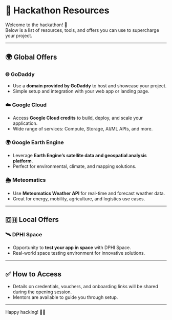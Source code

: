 # 🚀 Hackathon Resources

Welcome to the hackathon! 🎉  
Below is a list of resources, tools, and offers you can use to supercharge your project.  

---

## 🌍 Global Offers

### 🌐 GoDaddy
- Use a **domain provided by GoDaddy** to host and showcase your project.  
- Simple setup and integration with your web app or landing page.  

### ☁️ Google Cloud
- Access **Google Cloud credits** to build, deploy, and scale your application.  
- Wide range of services: Compute, Storage, AI/ML APIs, and more.  

### 🌍 Google Earth Engine
- Leverage **Earth Engine’s satellite data and geospatial analysis platform**.  
- Perfect for environmental, climate, and mapping solutions.  

### 🌦 Meteomatics
- Use **Meteomatics Weather API** for real-time and forecast weather data.  
- Great for energy, mobility, agriculture, and logistics use cases.  

---

## 🇨🇭 Local Offers

### 🛰 DPHI Space
- Opportunity to **test your app in space** with DPHI Space.  
- Real-world space testing environment for innovative solutions.  

---

## ✅ How to Access
- Details on credentials, vouchers, and onboarding links will be shared during the opening session.  
- Mentors are available to guide you through setup.  

---

Happy hacking! 🚀✨
